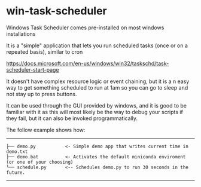 # win-task-scheduler

Windows Task Scheduler comes pre-installed on most windows installations

It is a "simple" application that lets you run scheduled tasks (once or on a repeated basis), similar to cron

https://docs.microsoft.com/en-us/windows/win32/taskschd/task-scheduler-start-page

It doesn't have complex resource logic or event chaining, but it is a n easy way to get something scheduled to run at 1am so you can go to sleep and not stay up to press buttons.

It can be used through the GUI provided by windows, and it is good to be familiar with it as this will most likely be the way to debug your scripts if they fail, but it can also be invoked programmatically.

The follow example shows how:

------------

    ├── demo.py           <- Simple demo app that writes current time in demo.txt
    ├── demo.bat          <- Activates the default miniconda enviroment (or one of your choosing)
    └── schedule.py       <-- Schedules demo.py to run 30 seconds in the future.
   
--------
